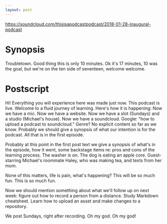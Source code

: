 ```yaml
---
layout: post
---
```


https://soundcloud.com/thisisapodcastpodcast/2018-01-28-inaugural-podcast

Synopsis
========

Troubletown. Good thing this is only 10 minutes. Ok it's 17 minutes, 10 was the goal, but we're on the ten side of seventeen, welcome welcome. 

Postscript
==========

Hi! Everything you will experience here was made just now. This podcast is live. Welcome to a fluid journey of learning. Here's how it is happening: Now we have a mic. Now we have a website. Now we have a slot (Sundays) and a studio (Michael's house). Now we have a soundcloud. Google: "how to upload a podcast to soundcloud." Genre? No explicit content so far as we know. Probably we should give a synopsis of what our intention is for the podcast. All that is in the first episode.

Probably at this point in the first post text we give a synopsis of what's in the episode, how it went, some backstage items re: pros and cons of the learning process. The washer is on. The dog is eating an apple core. Guest-starring Michael's roommate Haley, who was making tea, and texts from her mom. 

None of this matters, life is pain, what's happening? This will be so much fun. This is so much fun. 

Now we should mention something about what we'll follow up on next week: figure out how to record a person from a distance. Study Markdown cheatsheet. Learn how to upload an asset and make changes to a repository. 

We post Sundays, right after recording. Oh my god. Oh my god! 

 


